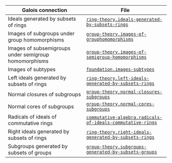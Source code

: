 | Galois connection                                     | File                                                                                                                      |
| ----------------------------------------------------- | ------------------------------------------------------------------------------------------------------------------------- |
| Ideals generated by subsets of rings                  | [`ring-theory.ideals-generated-by-subsets-rings`](ring-theory.ideals-generated-by-subsets-rings.md)                       |
| Images of subgroups under group homomorphisms         | [`group-theory.images-of-grouphomomorphisms`](group-theory.images-of-group-homomorphisms.md)                              |
| Images of subsemigroups under semigroup homomorphisms | [`group-theory.images-of-semigroup-homomorphisms`](group-theory.images-of-semigroup-homomorphisms.md)                     |
| Images of subtypes                                    | [`foundation.images-subtypes`](foundation.images-subtypes.md)                                                             |
| Left ideals generated by subsets of rings             | [`ring-theory.left-ideals-generated-by-subsets-rings`](ring-theory.left-ideals-generated-by-subsets-rings.md)             |
| Normal closures of subgroups                          | [`group-theory.normal-closures-subgroups`](group-theory.normal-closures-subgroups.md)                                     |
| Normal cores of subgroups                             | [`group-theory.normal-cores-subgroups`](group-theory.normal-cores-subgroups.md)                                           |
| Radicals of ideals of commutative rings               | [`commutative-algebra.radicals-of-ideals-commutative-rings`](commutative-algebra.radicals-of-ideals-commutative-rings.md) |
| Right ideals generated by subsets of rings            | [`ring-theory.right-ideals-generated-by-subsets-rings`](ring-theory.right-ideals-generated-by-subsets-rings.md)           |
| Subgroups generated by subsets of groups              | [`group-theory.subgroups-generated-by-subsets-groups`](group-theory.subgroups-generated-by-subsets-groups.md)             |
